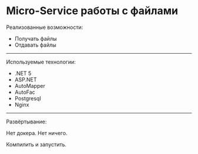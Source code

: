 # Micro-Service работы с файлами

Реализованные возможности:
* Получать файлы
* Отдавать файлы

-------

Используемые технологии:
- .NET 5
- ASP.NET
- AutoMapper
- AutoFac
- Postgresql
- Nginx

-------

Развёртывание:

Нет докера. Нет ничего.

Компилить и запустить. 
